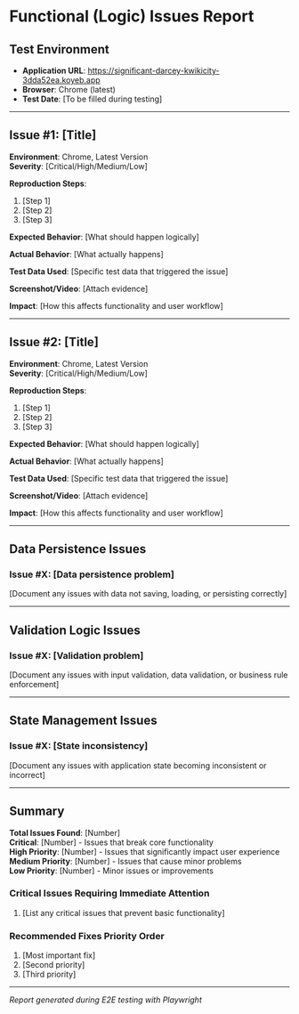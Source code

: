 # Functional (Logic) Issues Report

## Test Environment
- **Application URL**: https://significant-darcey-kwikicity-3dda52ea.koyeb.app
- **Browser**: Chrome (latest)
- **Test Date**: [To be filled during testing]

---

## Issue #1: [Title]
**Environment**: Chrome, Latest Version  
**Severity**: [Critical/High/Medium/Low]

**Reproduction Steps**:
1. [Step 1]
2. [Step 2]
3. [Step 3]

**Expected Behavior**: [What should happen logically]

**Actual Behavior**: [What actually happens]

**Test Data Used**: [Specific test data that triggered the issue]

**Screenshot/Video**: [Attach evidence]

**Impact**: [How this affects functionality and user workflow]

---

## Issue #2: [Title]
**Environment**: Chrome, Latest Version  
**Severity**: [Critical/High/Medium/Low]

**Reproduction Steps**:
1. [Step 1]
2. [Step 2]
3. [Step 3]

**Expected Behavior**: [What should happen logically]

**Actual Behavior**: [What actually happens]

**Test Data Used**: [Specific test data that triggered the issue]

**Screenshot/Video**: [Attach evidence]

**Impact**: [How this affects functionality and user workflow]

---

## Data Persistence Issues

### Issue #X: [Data persistence problem]
[Document any issues with data not saving, loading, or persisting correctly]

---

## Validation Logic Issues

### Issue #X: [Validation problem]
[Document any issues with input validation, data validation, or business rule enforcement]

---

## State Management Issues

### Issue #X: [State inconsistency]
[Document any issues with application state becoming inconsistent or incorrect]

---

## Summary

**Total Issues Found**: [Number]  
**Critical**: [Number] - Issues that break core functionality  
**High Priority**: [Number] - Issues that significantly impact user experience  
**Medium Priority**: [Number] - Issues that cause minor problems  
**Low Priority**: [Number] - Minor issues or improvements  

### Critical Issues Requiring Immediate Attention
1. [List any critical issues that prevent basic functionality]

### Recommended Fixes Priority Order
1. [Most important fix]
2. [Second priority]
3. [Third priority]

---

*Report generated during E2E testing with Playwright*